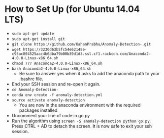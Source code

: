 # How to Set Up (for Ubuntu 14.04 LTS)
* `sudo apt-get update`
* `sudo apt-get install git`
* `git clone https://github.com/KahanPrabhu/Anomaly-Detection-.git`
* `wget https://3230d63b5fc54e62148e-c95ac804525aac4b6dba79b00b39d1d3.ssl.cf1.rackcdn.com/Anaconda2-4.0.0-Linux-x86_64.sh`
* `chmod 777 Anaconda2-4.0.0-Linux-x86_64.sh`
* `bash Anaconda2-4.0.0-Linux-x86_64.sh`
  * Be sure to answer yes when it asks to add the anaconda path to your .bashrc file.
* End your SSH session and re-open it again.
* `cd Anomaly-Detection-`
* `conda env create -f anomaly-detection.yml`
* `source activate anomaly-detection`
  * You are now in the anaconda environment with the required packages installed.
* Uncomment your line of code in go.py
* Run the algorithm using `screen -S anomaly-detection python go.py`. Press CTRL + AD to detach the screen. It is now safe to exit your ssh session.
